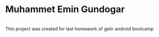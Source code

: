 <h1>Muhammet Emin Gundogar</h1> <br>This project was created for last homework of getir android bootcamp
